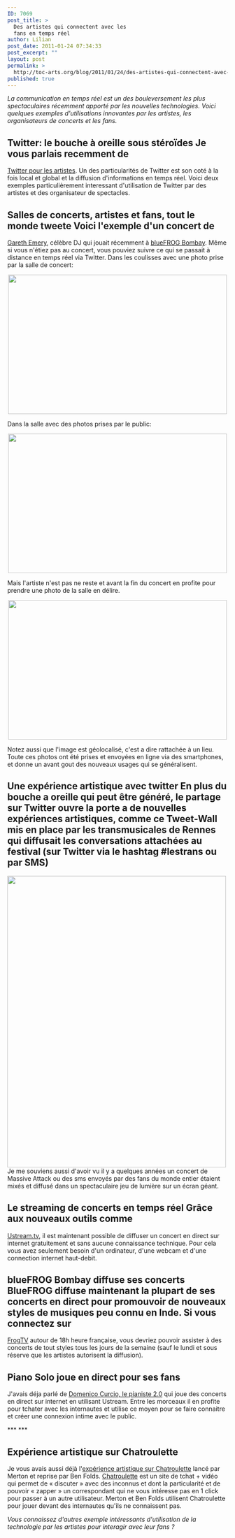 ```yaml
---
ID: 7069
post_title: >
  Des artistes qui connectent avec les
  fans en temps réel
author: Lilian
post_date: 2011-01-24 07:34:33
post_excerpt: ""
layout: post
permalink: >
  http://toc-arts.org/blog/2011/01/24/des-artistes-qui-connectent-avec-les-fans-en-temps-reel/
published: true
---
```

*La communication en temps réel est un des bouleversement les plus spectaculaires récemment apporté par les nouvelles technologies. Voici quelques exemples d'utilisations innovantes par les artistes, les organisateurs de concerts et les fans.* 
## Twitter: le bouche à oreille sous stéroïdes Je vous parlais recemment de 

[Twitter pour les artistes][1]. Un des particularités de Twitter est son coté à la fois local et global et la diffusion d'informations en temps réel. Voici deux exemples particulièrement interessant d'utilisation de Twitter par des artistes et des organisateur de spectacles. 
## Salles de concerts, artistes et fans, tout le monde tweete Voici l'exemple d'un concert de 

[Gareth Emery][2], célèbre DJ qui jouait récemment à [blueFROG Bombay][3]. Même si vous n'étiez pas au concert, vous pouviez suivre ce qui se passait à distance en temps réel via Twitter. Dans les coulisses avec une photo prise par la salle de concert: <p style="text-align: center;">
  <a href="http://toc-arts.org/blog/wp-content/uploads/2010/10/gareth-emery-tweetpic-2.jpg"><img class="aligncenter size-full wp-image-7070" title="gareth-emery-tweetpic-2" src="http://toc-arts.org/blog/wp-content/uploads/2010/10/gareth-emery-tweetpic-2.jpg" alt="" width="500" height="319" /></a>
</p> Dans la salle avec des photos prises par le public: 

<p style="text-align: center;">
  <a href="http://toc-arts.org/blog/wp-content/uploads/2010/10/gareth-emery-tweetpic-3.jpg"><img class="aligncenter size-full wp-image-7070" title="gareth-emery-tweetpic-3" src="http://toc-arts.org/blog/wp-content/uploads/2010/10/gareth-emery-tweetpic-3.jpg" alt="" width="500" height="319" /></a>
</p> Mais l'artiste n'est pas ne reste et avant la fin du concert en profite pour prendre une photo de la salle en délire. 

<p style="text-align: center;">
  <a href="http://toc-arts.org/blog/wp-content/uploads/2010/10/gareth-emery-tweetpic.jpg"><img class="aligncenter size-full wp-image-7070" title="gareth-emery-tweetpic" src="http://toc-arts.org/blog/wp-content/uploads/2010/10/gareth-emery-tweetpic.jpg" alt="" width="500" height="319" /></a>
</p> Notez aussi que l'image est géolocalisé, c'est a dire rattachée à un lieu. Toute ces photos ont été prises et envoyées en ligne via des smartphones, et donne un avant gout des nouveaux usages qui se généralisent. 

## Une expérience artistique avec twitter En plus du bouche a oreille qui peut être généré, le partage sur Twitter ouvre la porte a de nouvelles expériences artistiques, comme ce Tweet-Wall mis en place par les transmusicales de Rennes qui diffusait les conversations attachées au festival (sur Twitter via le hashtag #lestrans ou par SMS) 

[<img class="aligncenter size-full wp-image-7073" title="tweet-wall" src="http://toc-arts.org/blog/wp-content/uploads/2010/10/tweet-wall.jpg" alt="" width="500" height="667" />][4] Je me souviens aussi d'avoir vu il y a quelques années un concert de Massive Attack ou des sms envoyés par des fans du monde entier étaient mixés et diffusé dans un spectaculaire jeu de lumière sur un écran géant. 
## Le streaming de concerts en temps réel Grâce aux nouveaux outils comme 

[Ustream.tv][5], il est maintenant possible de diffuser un concert en direct sur internet gratuitement et sans aucune connaissance technique. Pour cela vous avez seulement besoin d'un ordinateur, d'une webcam et d'une connection internet haut-debit. 
## blueFROG Bombay diffuse ses concerts BlueFROG diffuse maintenant la plupart de ses concerts en direct pour promouvoir de nouveaux styles de musiques peu connu en Inde. Si vous connectez sur 

[FrogTV][6] autour de 18h heure française, vous devriez pouvoir assister à des concerts de tout styles tous les jours de la semaine (sauf le lundi et sous réserve que les artistes autorisent la diffusion). <p style="text-align: center;">
  <h2>
    Piano Solo joue en direct pour ses fans
  </h2>
</p>

<p id="post-1706">
  J'avais déja parlé de <a title="Lien Permanent vers Artiste 2.0: Domenico Curcio, le pianiste 2.0" rel="bookmark" href="http://toc-arts.org/blog/2009/05/15/artiste-20-domenico-curcio-le-pianiste-20/">Domenico Curcio, le pianiste 2.0</a> qui joue des concerts en direct sur internet en utilisant Ustream. Entre les morceaux il en profite pour tchater avec les internautes et utilise ce moyen pour se faire connaitre et créer une connexion intime avec le public.<a title="Lien Permanent vers Artiste 2.0: Domenico Curcio, le pianiste 2.0" rel="bookmark" href="http://toc-arts.org/blog/2009/05/15/artiste-20-domenico-curcio-le-pianiste-20/"> </a>
</p>

*** *** <p style="text-align: center;">
</p>

<p style="text-align: left;">
</p>

<h2 style="text-align: left;">
  Expérience artistique sur Chatroulette
</h2>

<p style="text-align: left;">
  Je vous avais aussi déjà l'<a href="http://toc-arts.org/blog/2010/04/02/original-un-concert-sur-chatroulette/">expérience artistique sur Chatroulette</a> lancé par Merton et reprise par Ben Folds. <a href="http://chatroulette.com/">Chatroulette</a> est un site de tchat + vidéo qui permet de « discuter » avec des inconnus et dont la particularité et de pouvoir « zapper » un correspondant qui ne vous intéresse pas en 1 click pour passer à un autre utilisateur. Merton et Ben Folds utilisent Chatroulette pour jouer devant des internautes qu'ils ne connaissent pas.
</p>

<p style="text-align: center;">
</p>

<p style="text-align: center;">
</p>

<p style="text-align: center;">
</p>

<p style="text-align: left;">
</p>

<p style="text-align: left;">
  <em>Vous connaissez d'autres exemple intéressants d'utilisation de la technologie par les artistes pour interagir avec leur fans ?</em>
</p>

 [1]: http://toc-arts.org/blog/2011/01/12/le-guide-twitter-pour-les-toc-arts/
 [2]: http://twitter.com/garethemery
 [3]: http://www.bluefrog.co.in/
 [4]: http://toc-arts.org/blog/wp-content/uploads/2010/10/tweet-wall.jpg
 [5]: http://www.ustream.tv
 [6]: http://www.bluefrog.co.in/frog-tv/live-video-streaming